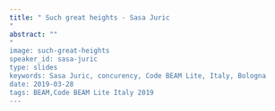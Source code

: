 ```yaml
---
title: " Such great heights - Sasa Juric
"
abstract: ""
"
image: such-great-heights
speaker_id: sasa-juric
type: slides
keywords: Sasa Juric, concurency, Code BEAM Lite, Italy, Bologna
date: 2019-03-28
tags: BEAM,Code BEAM Lite Italy 2019
---
```


